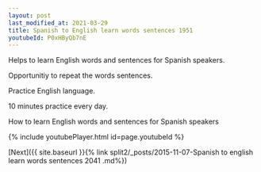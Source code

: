 ```yaml
---
layout: post
last_modified_at: 2021-03-29
title: Spanish to English learn words sentences 1951 
youtubeId: P0xHByQb7nE
---
```

 
 
Helps to learn English words and sentences for Spanish speakers.

Opportunitiy to repeat the words sentences. 

Practice English language. 
 
10 minutes practice every day. 
 
How to learn English words and sentences for Spanish speakers 
 
{% include youtubePlayer.html id=page.youtubeId %}
 
 
[Next]({{ site.baseurl }}{% link  split2/_posts/2015-11-07-Spanish to english learn words sentences 2041 .md%})
 
